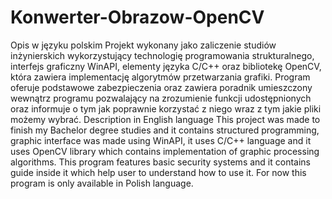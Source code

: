 # Konwerter-Obrazow-OpenCV
Opis w języku polskim
Projekt wykonany jako zaliczenie studiów inżynierskich wykorzystujący technologię programowania strukturalnego, interfejs graficzny WinAPI, elementy języka C/C++ oraz bibliotekę OpenCV, która zawiera implementację algorytmów przetwarzania grafiki.
Program oferuje podstawowe zabezpieczenia oraz zawiera poradnik umieszczony wewnątrz programu pozwalający na zrozumienie funkcji udostępnionych oraz informuje o tym jak poprawnie korzystać z niego wraz z tym jakie pliki możemy wybrać.
Description in English language
This project was made to finish my Bachelor degree studies and it contains structured programming, graphic interface was made using WinAPI, it uses C/C++ language and it uses OpenCV library which contains implementation of graphic processing algorithms.
This program features basic security systems and it contains guide inside it which help user to understand how to use it. For now this program is only available in Polish language.
